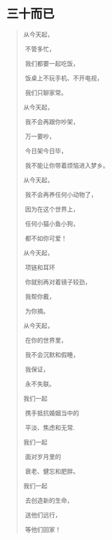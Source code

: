 # 三十而已


<!--more-->



>从今天起，
>
>​	不管多忙，
>
>​		我们都要一起吃饭，
>
>​			饭桌上不玩手机、不开电视，
>
>​					我们只聊家常。
>
>
>
>从今天起，
>
>​	我不会再跟你吵架，
>
>​		万一要吵，
>
>​			今日架今日毕，
>
>​				我不能让你带着烦恼进入梦乡。
>
>从今天起，
>
>​	我不会再养任何小动物了，
>
>​		因为在这个世界上，
>
>​			任何小猫小鱼小狗，
>
>​				都不如你可爱！
>
>
>
>从今天起，
>
>​	项链和耳环
>
>​		你就别再对着镜子较劲，
>
>​			我帮你戴，
>
>​				为你摘。
>
>从今天起，
>
>​	在你的世界里，
>
>​		我不会沉默和假睡，
>
>​			我保证，
>
>​				永不失联。
>
>我们一起
>
>​	携手抵抗婚姻当中的
>
>​		平淡、焦虑和无常.
>
>
>
>我们一起
>
>​	面对岁月里的
>
>​		衰老、健忘和肥胖。
>
>
>
>我们一起
>
>​	去创造新的生命，
>
>​		送他们远行，
>
>​			等他们回家！

